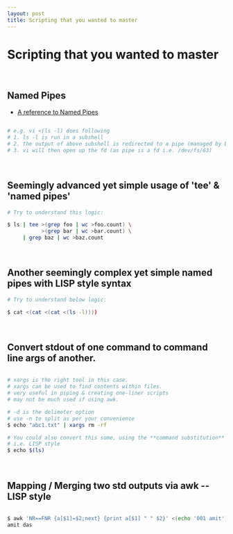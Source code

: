 ```yaml
---
layout: post
title: Scripting that you wanted to master
---
```


# Scripting that you wanted to master

<br />

## Named Pipes

- [A reference to Named Pipes](http://www.linuxjournal.com/article/2156?page=0,1)

```bash

# e.g. vi <(ls -l) does following
# 1. ls -l is run in a subshell
# 2. the output of above subshell is redirected to a pipe (managed by bash)
# 3. vi will then open up the fd (as pipe is a fd i.e. /dev/fs/63)
```

<br />

## Seemingly advanced yet simple usage of 'tee' & 'named pipes'

```bash
# Try to understand this logic:

$ ls | tee >(grep foo | wc >foo.count) \
           >(grep bar | wc >bar.count) \
     | grep baz | wc >baz.count
```

<br />

## Another seemingly complex yet simple named pipes with LISP style syntax

```bash
# Try to understand below logic:

$ cat <(cat <(cat <(ls -l))))
```

<br />

## Convert stdout of one command to command line args of another.

```bash

# xargs is the right tool in this case.
# xargs can be used to find contents within files.
# very useful in piping & creating one-liner scripts
# may not be much used if using awk.

# -d is the delimeter option
# use -n to split as per your convenience
$ echo "abc1.txt" | xargs rm -rf

# You could also convert this some, using the **command substitution** syntax $()
# i.e. LISP style
$ echo $(ls)
```

<br />

## Mapping / Merging two std outputs via awk -- LISP style

```bash

$ awk 'NR==FNR {a[$1]=$2;next} {print a[$1] " " $2}' <(echo '001 amit') <(echo '001 das')
amit das
```
